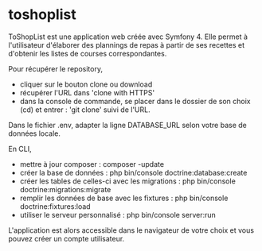 # toshoplist
ToShopList est une application web créée avec Symfony 4. Elle permet à l'utilisateur d'élaborer des plannings de repas à partir de ses recettes et d'obtenir les listes de courses correspondantes. 

Pour récupérer le repository,
- cliquer sur le bouton clone ou download 
- récupérer l'URL dans 'clone with HTTPS'
- dans la console de commande, se placer dans le dossier de son choix (cd) et entrer : 'git clone' suivi de l'URL.

Dans le fichier .env, adapter la ligne DATABASE_URL selon votre base de données locale.

En CLI, 
- mettre à jour composer : composer -update
- créer la base de données : php bin/console doctrine:database:create
- créer les tables de celles-ci avec les migrations : php bin/console doctrine:migrations:migrate
- remplir les données de base avec les fixtures : php bin/console doctrine:fixtures:load
- utiliser le serveur personnalisé : php bin/console server:run

L'application est alors accessible dans le navigateur de votre choix et vous pouvez créer un compte utilisateur.
